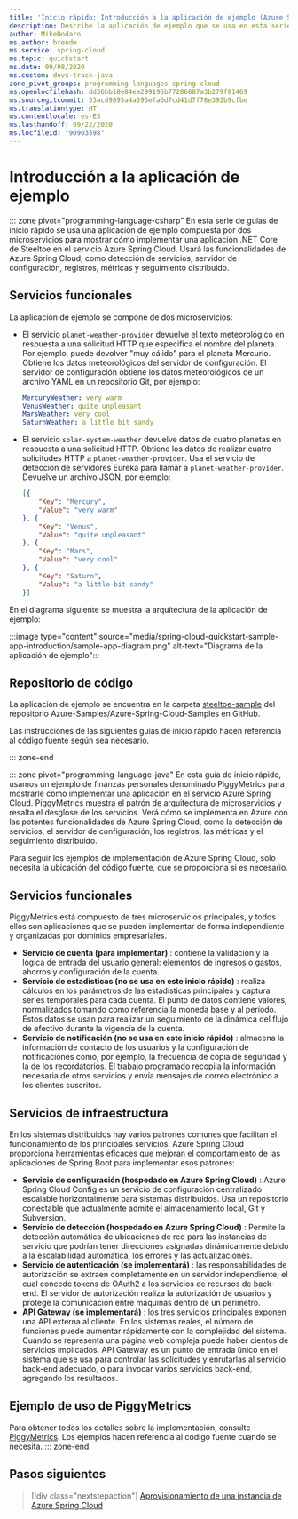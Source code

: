 ```yaml
---
title: 'Inicio rápido: Introducción a la aplicación de ejemplo (Azure Spring Cloud)'
description: Describe la aplicación de ejemplo que se usa en esta serie de guías de inicio rápido para la implementación en Azure Spring Cloud.
author: MikeDodaro
ms.author: brendm
ms.service: spring-cloud
ms.topic: quickstart
ms.date: 09/08/2020
ms.custom: devx-track-java
zone_pivot_groups: programming-languages-spring-cloud
ms.openlocfilehash: dd36bb18e84ea299195b77286887a3b279f81469
ms.sourcegitcommit: 53acd9895a4a395efa6d7cd41d7f78e392b9cfbe
ms.translationtype: HT
ms.contentlocale: es-ES
ms.lasthandoff: 09/22/2020
ms.locfileid: "90903598"
---
```

# <a name="introduction-to-the-sample-app"></a>Introducción a la aplicación de ejemplo

::: zone pivot="programming-language-csharp"
En esta serie de guías de inicio rápido se usa una aplicación de ejemplo compuesta por dos microservicios para mostrar cómo implementar una aplicación .NET Core de Steeltoe en el servicio Azure Spring Cloud. Usará las funcionalidades de Azure Spring Cloud, como detección de servicios, servidor de configuración, registros, métricas y seguimiento distribuido.

## <a name="functional-services"></a>Servicios funcionales

La aplicación de ejemplo se compone de dos microservicios:

* El servicio `planet-weather-provider` devuelve el texto meteorológico en respuesta a una solicitud HTTP que especifica el nombre del planeta. Por ejemplo, puede devolver "muy cálido" para el planeta Mercurio. Obtiene los datos meteorológicos del servidor de configuración. El servidor de configuración obtiene los datos meteorológicos de un archivo YAML en un repositorio Git, por ejemplo:

  ```yaml
  MercuryWeather: very warm
  VenusWeather: quite unpleasant
  MarsWeather: very cool
  SaturnWeather: a little bit sandy
  ```

* El servicio `solar-system-weather` devuelve datos de cuatro planetas en respuesta a una solicitud HTTP. Obtiene los datos de realizar cuatro solicitudes HTTP a `planet-weather-provider`. Usa el servicio de detección de servidores Eureka para llamar a `planet-weather-provider`. Devuelve un archivo JSON, por ejemplo:

  ```json
  [{
      "Key": "Mercury",
      "Value": "very warm"
  }, {
      "Key": "Venus",
      "Value": "quite unpleasant"
  }, {
      "Key": "Mars",
      "Value": "very cool"
  }, {
      "Key": "Saturn",
      "Value": "a little bit sandy"
  }]
  ```

En el diagrama siguiente se muestra la arquitectura de la aplicación de ejemplo:

:::image type="content" source="media/spring-cloud-quickstart-sample-app-introduction/sample-app-diagram.png" alt-text="Diagrama de la aplicación de ejemplo":::

## <a name="code-repository"></a>Repositorio de código

La aplicación de ejemplo se encuentra en la carpeta [steeltoe-sample](https://github.com/Azure-Samples/Azure-Spring-Cloud-Samples/tree/master/steeltoe-sample) del repositorio Azure-Samples/Azure-Spring-Cloud-Samples en GitHub.

Las instrucciones de las siguientes guías de inicio rápido hacen referencia al código fuente según sea necesario.

::: zone-end

::: zone pivot="programming-language-java"
En esta guía de inicio rápido, usamos un ejemplo de finanzas personales denominado PiggyMetrics para mostrarle cómo implementar una aplicación en el servicio Azure Spring Cloud. PiggyMetrics muestra el patrón de arquitectura de microservicios y resalta el desglose de los servicios. Verá cómo se implementa en Azure con las potentes funcionalidades de Azure Spring Cloud, como la detección de servicios, el servidor de configuración, los registros, las métricas y el seguimiento distribuido.

Para seguir los ejemplos de implementación de Azure Spring Cloud, solo necesita la ubicación del código fuente, que se proporciona si es necesario.

## <a name="functional-services"></a>Servicios funcionales

PiggyMetrics está compuesto de tres microservicios principales, y todos ellos son aplicaciones que se pueden implementar de forma independiente y organizadas por dominios empresariales.

* **Servicio de cuenta (para implementar)** : contiene la validación y la lógica de entrada del usuario general: elementos de ingresos o gastos, ahorros y configuración de la cuenta.
* **Servicio de estadísticas (no se usa en este inicio rápido)** : realiza cálculos en los parámetros de las estadísticas principales y captura series temporales para cada cuenta. El punto de datos contiene valores, normalizados tomando como referencia la moneda base y al período. Estos datos se usan para realizar un seguimiento de la dinámica del flujo de efectivo durante la vigencia de la cuenta.
* **Servicio de notificación (no se usa en este inicio rápido)** : almacena la información de contacto de los usuarios y la configuración de notificaciones como, por ejemplo, la frecuencia de copia de seguridad y la de los recordatorios. El trabajo programado recopila la información necesaria de otros servicios y envía mensajes de correo electrónico a los clientes suscritos.

## <a name="infrastructure-services"></a>Servicios de infraestructura

En los sistemas distribuidos hay varios patrones comunes que facilitan el funcionamiento de los principales servicios. Azure Spring Cloud proporciona herramientas eficaces que mejoran el comportamiento de las aplicaciones de Spring Boot para implementar esos patrones: 

* **Servicio de configuración (hospedado en Azure Spring Cloud)** : Azure Spring Cloud Config es un servicio de configuración centralizado escalable horizontalmente para sistemas distribuidos. Usa un repositorio conectable que actualmente admite el almacenamiento local, Git y Subversion.
* **Servicio de detección (hospedado en Azure Spring Cloud)** : Permite la detección automática de ubicaciones de red para las instancias de servicio que podrían tener direcciones asignadas dinámicamente debido a la escalabilidad automática, los errores y las actualizaciones.
* **Servicio de autenticación (se implementará)** : las responsabilidades de autorización se extraen completamente en un servidor independiente, el cual concede tokens de OAuth2 a los servicios de recursos de back-end. El servidor de autorización realiza la autorización de usuarios y protege la comunicación entre máquinas dentro de un perímetro.
* **API Gateway (se implementará)** : los tres servicios principales exponen una API externa al cliente. En los sistemas reales, el número de funciones puede aumentar rápidamente con la complejidad del sistema. Cuando se representa una página web compleja puede haber cientos de servicios implicados. API Gateway es un punto de entrada único en el sistema que se usa para controlar las solicitudes y enrutarlas al servicio back-end adecuado, o para invocar varios servicios back-end, agregando los resultados. 

## <a name="sample-usage-of-piggymetrics"></a>Ejemplo de uso de PiggyMetrics

Para obtener todos los detalles sobre la implementación, consulte [PiggyMetrics](https://github.com/Azure-Samples/piggymetrics). Los ejemplos hacen referencia al código fuente cuando se necesita.
::: zone-end

## <a name="next-steps"></a>Pasos siguientes

> [!div class="nextstepaction"]
> [Aprovisionamiento de una instancia de Azure Spring Cloud](spring-cloud-quickstart-provision-service-instance.md)
